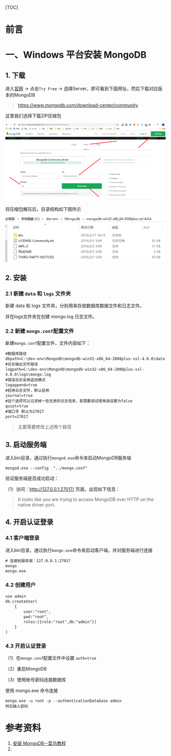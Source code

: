 [TOC]







# 前言



# 一、Windows 平台安装 MongoDB

## 1. 下载

进入[官网](https://www.mongodb.com) -> 点击`Try Free` -> 选择Server，即可看到下面网址，然后下载对应版本的MongoDB

> https://www.mongodb.com/download-center/community

这里我们选择下载ZIP压缩包

![1552810339425](images/1552810339425.png)



将压缩包解压后，目录结构如下图所示

![1552810623791](images/1552810623791.png)



## 2. 安装

### 2.1 新建 `data` 和 `logs` 文件夹

新建 data 和 logs 文件夹，分别用来存放数据库数据文件和日志文件。

并在logs文件夹在创建 mongo.log 日志文件。



### 2.2 新建 `mongo.conf`配置文件

新建`mongo.conf`配置文件，文件内容如下： 

````properties
#数据库路径
dbpath=C:\dev-env\Mongodb\mongodb-win32-x86_64-2008plus-ssl-4.0.6\data
#日志输出文件路径
logpath=C:\dev-env\Mongodb\mongodb-win32-x86_64-2008plus-ssl-4.0.6\logs\mongo.log
#错误日志采用追加模式
logappend=true
#启用日志文件，默认启用
journal=true
#这个选项可以过滤掉一些无用的日志信息，若需要调试使用请设置为false
quiet=true
#端口号 默认为27017
port=27017
````

> 主要需要修改上述两个路径



## 3. 启动服务端

进入bin目录，通过执行`mongod.exe`命令来启动MongoDB服务端

```shell
mongod.exe --config  "../mongo.conf"
```



验证服务端是否成功启动：

（1）访问：http://127.0.0.1:27017/ 页面，出现如下信息：

> It looks like you are trying to access MongoDB over HTTP on the native driver port.



## 4. 开启认证登录

### 4.1 客户端登录

进入bin目录，通过执行`mongo.exe`命令来启动客户端，并对服务端进行连接

```
# 连接到服务端：127.0.0.1:27017 
mongo
mongo.exe
```



### 4.2 创建用户

```mongodb
use admin
db.createUser(
    {
        user:"root",
        pwd:"root",
        roles:[{role:"root",db:"admin"}]
    }
)
```



### 4.3 开启认证登录

（1）在`mongo.conf`配置文件中设置 `auth=true`

（2）重启MongoDB

（3）使用账号密码连接数据库

使用 mongo.exe 命令连接

```shell
mongo.exe -u root -p --authenticationDatabase admin
然后输入密码
```













# 参考资料

1. [安装 MongoDB--菜鸟教程](http://www.runoob.com/mongodb/mongodb-window-install.html)
2. 





